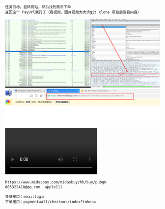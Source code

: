 ```text
任务目标，登陆网站，然后找到商品下单
返回这个 PayUrl就行了（看视频，图片视频太大请git clone 项目后查看内容）

```
![1.png](assets/1.png)
![2.png](assets/2.png)
![3.mov](assets/3.mov)
```text
https://www.midasbuy.com/midasbuy/hk/buy/pubgm
805322418@qq.com  apple111
```

```text
登陆接口：emaillogin
下单接口：paymentwall/checkout/index?token=
```